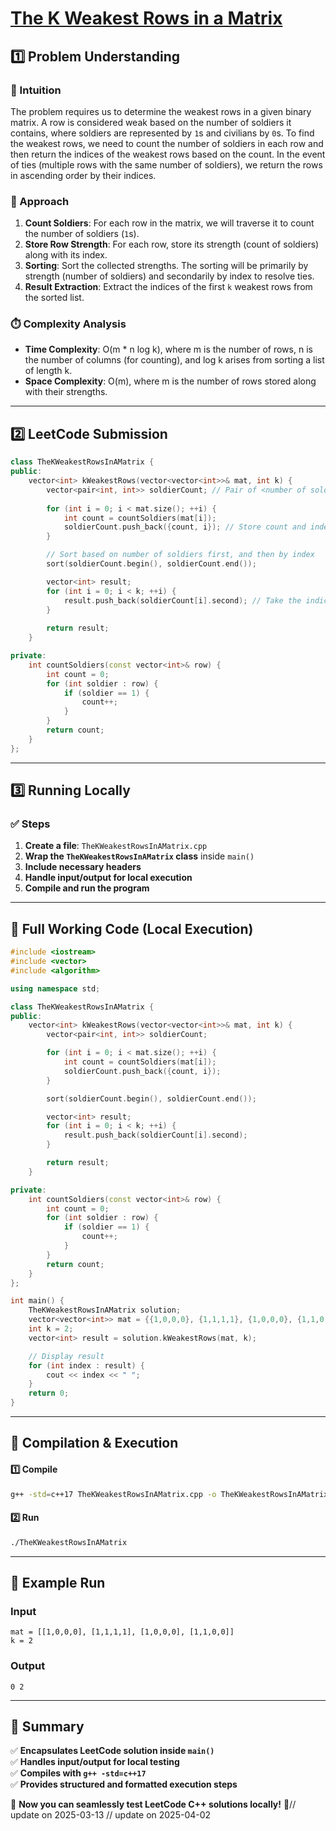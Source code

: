 # **[The K Weakest Rows in a Matrix](https://leetcode.com/problems/the-k-weakest-rows-in-a-matrix/description/)**  

## **1️⃣ Problem Understanding**  
### **📌 Intuition**  
The problem requires us to determine the weakest rows in a given binary matrix. A row is considered weak based on the number of soldiers it contains, where soldiers are represented by `1`s and civilians by `0`s. To find the weakest rows, we need to count the number of soldiers in each row and then return the indices of the weakest rows based on the count. In the event of ties (multiple rows with the same number of soldiers), we return the rows in ascending order by their indices.

### **🚀 Approach**  
1. **Count Soldiers**: For each row in the matrix, we will traverse it to count the number of soldiers (`1`s).
2. **Store Row Strength**: For each row, store its strength (count of soldiers) along with its index.
3. **Sorting**: Sort the collected strengths. The sorting will be primarily by strength (number of soldiers) and secondarily by index to resolve ties.
4. **Result Extraction**: Extract the indices of the first `k` weakest rows from the sorted list.

### **⏱️ Complexity Analysis**  
- **Time Complexity**: O(m * n log k), where m is the number of rows, n is the number of columns (for counting), and log k arises from sorting a list of length k.  
- **Space Complexity**: O(m), where m is the number of rows stored along with their strengths.

---  

## **2️⃣ LeetCode Submission**  
```cpp
class TheKWeakestRowsInAMatrix {
public:
    vector<int> kWeakestRows(vector<vector<int>>& mat, int k) {
        vector<pair<int, int>> soldierCount; // Pair of <number of soldiers, index>
        
        for (int i = 0; i < mat.size(); ++i) {
            int count = countSoldiers(mat[i]);
            soldierCount.push_back({count, i}); // Store count and index
        }

        // Sort based on number of soldiers first, and then by index
        sort(soldierCount.begin(), soldierCount.end());

        vector<int> result;
        for (int i = 0; i < k; ++i) {
            result.push_back(soldierCount[i].second); // Take the indices of the k weakest rows
        }
        
        return result;
    }

private:
    int countSoldiers(const vector<int>& row) {
        int count = 0;
        for (int soldier : row) {
            if (soldier == 1) {
                count++;
            }
        }
        return count;
    }
};
```  

---  

## **3️⃣ Running Locally**  
### **✅ Steps**  
1. **Create a file**: `TheKWeakestRowsInAMatrix.cpp`  
2. **Wrap the `TheKWeakestRowsInAMatrix` class** inside `main()`  
3. **Include necessary headers**  
4. **Handle input/output for local execution**  
5. **Compile and run the program**  

---  

## **📝 Full Working Code (Local Execution)**  
```cpp
#include <iostream>
#include <vector>
#include <algorithm>

using namespace std;

class TheKWeakestRowsInAMatrix {
public:
    vector<int> kWeakestRows(vector<vector<int>>& mat, int k) {
        vector<pair<int, int>> soldierCount;

        for (int i = 0; i < mat.size(); ++i) {
            int count = countSoldiers(mat[i]);
            soldierCount.push_back({count, i});
        }

        sort(soldierCount.begin(), soldierCount.end());

        vector<int> result;
        for (int i = 0; i < k; ++i) {
            result.push_back(soldierCount[i].second);
        }

        return result;
    }

private:
    int countSoldiers(const vector<int>& row) {
        int count = 0;
        for (int soldier : row) {
            if (soldier == 1) {
                count++;
            }
        }
        return count;
    }
};

int main() {
    TheKWeakestRowsInAMatrix solution;
    vector<vector<int>> mat = {{1,0,0,0}, {1,1,1,1}, {1,0,0,0}, {1,1,0,0}};
    int k = 2;
    vector<int> result = solution.kWeakestRows(mat, k);

    // Display result
    for (int index : result) {
        cout << index << " ";
    }
    return 0;
}
```  

---  

## **🔧 Compilation & Execution**  
#### **1️⃣ Compile**  
```bash
g++ -std=c++17 TheKWeakestRowsInAMatrix.cpp -o TheKWeakestRowsInAMatrix
```  

#### **2️⃣ Run**  
```bash
./TheKWeakestRowsInAMatrix
```  

---  

## **🎯 Example Run**  
### **Input**  
```
mat = [[1,0,0,0], [1,1,1,1], [1,0,0,0], [1,1,0,0]]
k = 2
```  
### **Output**  
```
0 2 
```  

---  

## **📌 Summary**  
✅ **Encapsulates LeetCode solution inside `main()`**  
✅ **Handles input/output for local testing**  
✅ **Compiles with `g++ -std=c++17`**  
✅ **Provides structured and formatted execution steps**  

🚀 **Now you can seamlessly test LeetCode C++ solutions locally!** 🚀// update on 2025-03-13
// update on 2025-04-02
